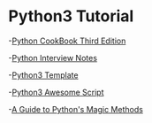 Python3 Tutorial 
================

-[Python CookBook Third Edition](/root/python/PythonTutorial/Py3CookBook/README.md)

-[Python Interview Notes](/root/python/PythonTutorial/InterviewNotes/README.md)

-[Python3 Template](/root/python/PythonTutorial/Template/README.md)

-[Python3 Awesome Script](/root/python/PythonTutorial/awesome/README.md)

-[A Guide to Python's Magic Methods](/root/python/PythonTutorial/MagicMethods/README.md)
